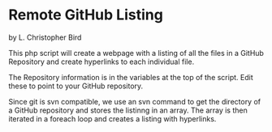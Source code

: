# Remote GitHub Listing
by L. Christopher Bird

This php script will create a webpage with a listing of all the files in a GitHub Repository and create hyperlinks to each individual file.

The Repository information is in the variables at the top of the script.
Edit these to point to your GitHub repository.

Since git is svn compatible, we use an svn command to get the directory of a GitHub repository and stores the listinng in an array.
The array is then iterated in a foreach loop and creates a listing with hyperlinks.
